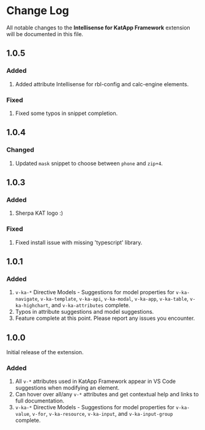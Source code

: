 # Change Log

All notable changes to the **Intellisense for KatApp Framework** extension will be documented in this file.

## 1.0.5

### Added

1. Added attribute Intellisense for rbl-config and calc-engine elements.

### Fixed

1. Fixed some typos in snippet completion.

## 1.0.4

### Changed

1. Updated `mask` snippet to choose between `phone` and `zip+4`.

## 1.0.3

### Added

1. Sherpa KAT logo :)

### Fixed

1. Fixed install issue with missing 'typescript' library.

## 1.0.1

### Added

1. `v-ka-*` Directive Models - Suggestions for model properties for `v-ka-navigate`, `v-ka-template`, `v-ka-api`, `v-ka-modal`, `v-ka-app`, `v-ka-table`, `v-ka-highchart`, and `v-ka-attributes` complete.
1. Typos in attribute suggestions and model suggestions.
1. Feature complete at this point.  Please report any issues you encounter.

## 1.0.0

Initial release of the extension.

### Added

1. All `v-*` attributes used in KatApp Framework appear in VS Code suggestions when modifying an element.
1. Can hover over all/any `v-*` attributes and get contextual help and links to full documentation.
1. `v-ka-*` Directive Models - Suggestions for model properties for `v-ka-value`, `v-for`, `v-ka-resource`, `v-ka-input`, and `v-ka-input-group` complete.
